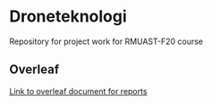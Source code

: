 # Droneteknologi
Repository for project work for RMUAST-F20 course

## Overleaf
[Link to overleaf document for reports](https://www.overleaf.com/6136741142nhxnmbqncxfn)
